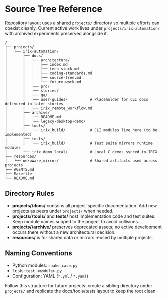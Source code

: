 # Source Tree Reference

Repository layout uses a shared `projects/` directory so multiple efforts can coexist cleanly. Current active work lives under `projects/irix-automation/` with archived experiments preserved alongside it.

```
/
├── projects/
│   └── irix-automation/
│       ├── docs/
│       │   ├── architecture/
│       │   │   ├── index.md
│       │   │   ├── tech-stack.md
│       │   │   ├── coding-standards.md
│       │   │   ├── source-tree.md
│       │   │   └── future-work.md
│       │   ├── prd/
│       │   ├── stories/
│       │   ├── qa/
│       │   ├── user-guides/          # Placeholder for CLI docs delivered in later stories
│       │   └── irix_remote_workflow.md
│       ├── archive/
│       │   ├── README.md
│       │   └── legacy-desktop-demo/
│       ├── tools/
│       │   └── irix_build/           # CLI modules live here (to be implemented)
│       ├── tests/
│       │   └── irix_build/           # Test suite mirrors runtime modules
│       └── irix_demo_local/          # Local C demos synced to IRIX
├── resources/
│   └── nekoware_mirror/              # Shared artifacts used across projects
├── AGENTS.md
├── Makefile
└── README.md
```

## Directory Rules
- **projects/<project>/docs/** contains all project-specific documentation. Add new projects as peers under `projects/` when needed.
- **projects/<project>/tools/** and **tests/** host implementation code and test suites. Keep module names scoped to the project to avoid collisions.
- **projects/<project>/archive/** preserves deprecated assets; no active development occurs there without a new architectural decision.
- **resources/** is for shared data or mirrors reused by multiple projects.

## Naming Conventions
- Python modules: `snake_case.py`
- Tests: `test_<module>.py`
- Configuration: YAML (`*.yml` / `*.yaml`)

Follow this structure for future projects: create a sibling directory under `projects/` and replicate the docs/tools/tests layout to keep the root clean.
